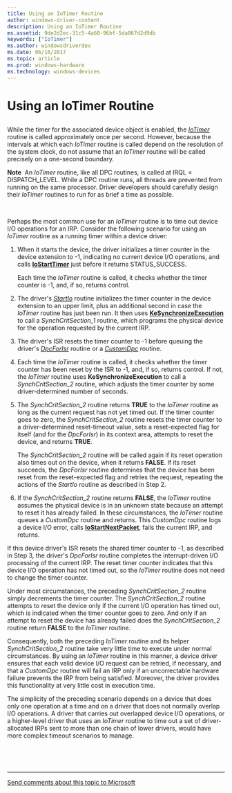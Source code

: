 ```yaml
---
title: Using an IoTimer Routine
author: windows-driver-content
description: Using an IoTimer Routine
ms.assetid: 9de2d2ec-31c5-4a60-96bf-5da067d2d9db
keywords: ["IoTimer"]
ms.author: windowsdriverdev
ms.date: 06/16/2017
ms.topic: article
ms.prod: windows-hardware
ms.technology: windows-devices
---
```


# Using an IoTimer Routine


## <a href="" id="ddk-using-an-iotimer-routine-kg"></a>


While the timer for the associated device object is enabled, the [*IoTimer*](https://msdn.microsoft.com/library/windows/hardware/ff550381) routine is called approximately once per second. However, because the intervals at which each *IoTimer* routine is called depend on the resolution of the system clock, do not assume that an *IoTimer* routine will be called precisely on a one-second boundary.

**Note**  An *IoTimer* routine, like all DPC routines, is called at IRQL = DISPATCH\_LEVEL. While a DPC routine runs, all threads are prevented from running on the same processor. Driver developers should carefully design their *IoTimer* routines to run for as brief a time as possible.

 

Perhaps the most common use for an *IoTimer* routine is to time out device I/O operations for an IRP. Consider the following scenario for using an *IoTimer* routine as a running timer within a device driver:

1.  When it starts the device, the driver initializes a timer counter in the device extension to -1, indicating no current device I/O operations, and calls [**IoStartTimer**](https://msdn.microsoft.com/library/windows/hardware/ff550373) just before it returns STATUS\_SUCCESS.

    Each time the *IoTimer* routine is called, it checks whether the timer counter is -1, and, if so, returns control.

2.  The driver's [*StartIo*](https://msdn.microsoft.com/library/windows/hardware/ff563858) routine initializes the timer counter in the device extension to an upper limit, plus an additional second in case the *IoTimer* routine has just been run. It then uses [**KeSynchronizeExecution**](https://msdn.microsoft.com/library/windows/hardware/ff553302) to call a *SynchCritSection\_1* routine, which programs the physical device for the operation requested by the current IRP.

3.  The driver's ISR resets the timer counter to -1 before queuing the driver's [*DpcForIsr*](https://msdn.microsoft.com/library/windows/hardware/ff544079) routine or a [*CustomDpc*](https://msdn.microsoft.com/library/windows/hardware/ff542972) routine.

4.  Each time the *IoTimer* routine is called, it checks whether the timer counter has been reset by the ISR to -1, and, if so, returns control. If not, the *IoTimer* routine uses **KeSynchronizeExecution** to call a *SynchCritSection\_2* routine, which adjusts the timer counter by some driver-determined number of seconds.

5.  The *SynchCritSection\_2* routine returns **TRUE** to the *IoTimer* routine as long as the current request has not yet timed out. If the timer counter goes to zero, the *SynchCritSection\_2* routine resets the timer counter to a driver-determined reset-timeout value, sets a reset-expected flag for itself (and for the *DpcForIsr*) in its context area, attempts to reset the device, and returns **TRUE**.

    The *SynchCritSection\_2* routine will be called again if its reset operation also times out on the device, when it returns **FALSE**. If its reset succeeds, the *DpcForIsr* routine determines that the device has been reset from the reset-expected flag and retries the request, repeating the actions of the *StartIo* routine as described in Step 2.

6.  If the *SynchCritSection\_2* routine returns **FALSE**, the *IoTimer* routine assumes the physical device is in an unknown state because an attempt to reset it has already failed. In these circumstances, the *IoTimer* routine queues a *CustomDpc* routine and returns. This *CustomDpc* routine logs a device I/O error, calls [**IoStartNextPacket**](https://msdn.microsoft.com/library/windows/hardware/ff550358), fails the current IRP, and returns.

If this device driver's ISR resets the shared timer counter to -1, as described in Step 3, the driver's *DpcForIsr* routine completes the interrupt-driven I/O processing of the current IRP. The reset timer counter indicates that this device I/O operation has not timed out, so the *IoTimer* routine does not need to change the timer counter.

Under most circumstances, the preceding *SynchCritSection\_2* routine simply decrements the timer counter. The *SynchCritSection\_2* routine attempts to reset the device only if the current I/O operation has timed out, which is indicated when the timer counter goes to zero. And only if an attempt to reset the device has already failed does the *SynchCritSection\_2* routine return **FALSE** to the *IoTimer* routine.

Consequently, both the preceding *IoTimer* routine and its helper *SynchCritSection\_2* routine take very little time to execute under normal circumstances. By using an *IoTimer* routine in this manner, a device driver ensures that each valid device I/O request can be retried, if necessary, and that a *CustomDpc* routine will fail an IRP only if an uncorrectable hardware failure prevents the IRP from being satisfied. Moreover, the driver provides this functionality at very little cost in execution time.

The simplicity of the preceding scenario depends on a device that does only one operation at a time and on a driver that does not normally overlap I/O operations. A driver that carries out overlapped device I/O operations, or a higher-level driver that uses an *IoTimer* routine to time out a set of driver-allocated IRPs sent to more than one chain of lower drivers, would have more complex timeout scenarios to manage.

 

 


--------------------
[Send comments about this topic to Microsoft](mailto:wsddocfb@microsoft.com?subject=Documentation%20feedback%20%5Bkernel\kernel%5D:%20Using%20an%20IoTimer%20Routine%20%20RELEASE:%20%286/14/2017%29&body=%0A%0APRIVACY%20STATEMENT%0A%0AWe%20use%20your%20feedback%20to%20improve%20the%20documentation.%20We%20don't%20use%20your%20email%20address%20for%20any%20other%20purpose,%20and%20we'll%20remove%20your%20email%20address%20from%20our%20system%20after%20the%20issue%20that%20you're%20reporting%20is%20fixed.%20While%20we're%20working%20to%20fix%20this%20issue,%20we%20might%20send%20you%20an%20email%20message%20to%20ask%20for%20more%20info.%20Later,%20we%20might%20also%20send%20you%20an%20email%20message%20to%20let%20you%20know%20that%20we've%20addressed%20your%20feedback.%0A%0AFor%20more%20info%20about%20Microsoft's%20privacy%20policy,%20see%20http://privacy.microsoft.com/default.aspx. "Send comments about this topic to Microsoft")


